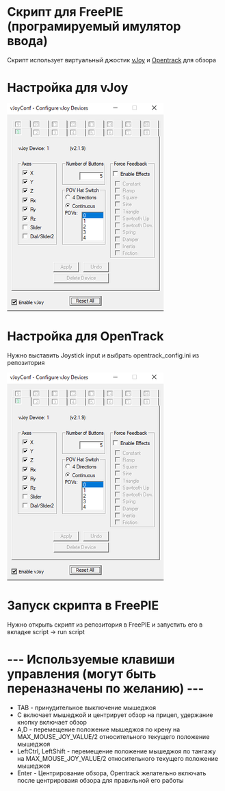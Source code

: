 # Cкрипт для FreePIE (програмируемый имулятор ввода)

Скрипт использует виртуальный джостик [vJoy](https://sourceforge.net/projects/vjoystick/) и [Opentrack](https://github.com/opentrack/opentrack/releases) для обзора

# Настройка для vJoy
![Настройка vJoy](./images/vJoy.png)

# Настройка для OpenTrack

Нужно выставить Joystick input и выбрать opentrack_config.ini из репозитория

![Настройка OpenTrack](./images/vJoy.png)

# Запуск скрипта в FreePIE

Нужно открыть скрипт из репозитория в FreePIE и запустить его в вкладке script -> run script

# --- Используемые клавиши управления (могут быть переназначены по желанию) ---
- TAB - принудительное выключение мышеджоя
- C включает мышеджой и центрирует обзор на прицел, удержание кнопку включает обзор
- A,D - перемещение положение мышеджоя по крену на MAX_MOUSE_JOY_VALUE/2 относительного текущего положение мышеджоя
- LeftCtrl, LeftShift - перемещение положение мышеджоя по тангажу на MAX_MOUSE_JOY_VALUE/2 относительного текущего положение мышеджоя
- Enter - Центрирование обзора, Opentrack желательно включать после центрироваия обзора для правильной его работы